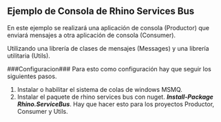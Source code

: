 Ejemplo de Consola de Rhino Services Bus
----------------------------------------

En este ejemplo se realizará una aplicación de consola (Productor) que enviará mensajes a otra aplicación de consola (Consumer).

Utilizando una librería de clases de mensajes (Messages) y una librería utilitaria (Utils).

###Configuracion###
Para esto como configuración hay que seguir los siguientes pasos.

1. Instalar o habilitar el sistema de colas de windows MSMQ.
2. Instalar el paquete de rhino services bus con nuget. ***Install-Package Rhino.ServiceBus***. Hay que hacer esto para los proyectos Productor, Consumer y Utils.

